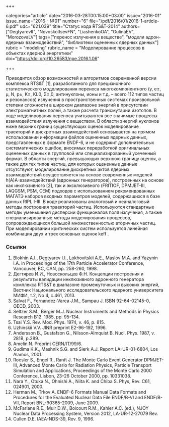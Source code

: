 +++

categories="article"
date="2016-03-28T00:15:00+03:00"
issue="2016-01"
issue_name="2016 - №01"
number="6"
file="/pdf/2016/01/2016-1-article-6.pdf"
udc="621.039"
title="Статус кода RTS&T-2014"
authors=["DegtyarevII", "NovoskoltsevFN", "LiashenkoOA", "GulinaEV", "MorozovaLV"]
tags=["перенос излучения в веществе", "модели адрон-ядерных взаимодействий", "библиотеки оцененных ядерных данных"]
rubric = "modeling"
rubric_name = "Моделирование процессов в объектах ядерной энергетики"
doi="https://doi.org/10.26583/npe.2016.1.06"

+++

Приводится обзор возможностей и алгоритмов современной версии комплекса RTS&T [1], разработанного для прецизионного статистического моделирования переноса многокомпонентного (γ, e±, μ, N, p±, K±, KL0, Σ±,0, антинуклоны, ионы и т.д. – всего 112 типов частиц и резонансов) излучения в пространственных системах произвольной степени сложности в широком диапазоне энергий в присутствии электромагнитных полей, а также расчета трансмутации изотопов. В ходе моделирования переноса учитываются все значимые процессы взаимодействия излучения с веществом. В области энергий нуклонов ниже верхних границ существующих оценок моделирование траекторий и дискретных взаимодействий основывается на прямом использовании информации файлов оцененных ядерных данных, представленных в формате ENDF-6, и не содержит дополнительных систематических ошибок, вносимых переработкой оригинальных оцененных данных в групповой или специализированный усеченный формат. В области энергий, превышающих верхнюю границу оценок, а также для тех типов частиц, для которых оцененные данные отсутствуют, моделирование дискретных актов ядерных взаимодействий осуществляется на основе современных моделей h(A)A-взаимодействий (адронных генераторов), построенных на основе как инклюзивного [2], так и эксклюзивного (FRITIOF, DPMJET-III, LAQGSM, PSM, CEM) подходов с использованием рекомендованных МАГАТЭ наборов входных параметров моделей, содержащихся в базе данных RIPL I-III. В коде реализованы аналоговый и неаналоговый методы построения траекторий частиц. Используются стандартные методы уменьшения дисперсии функционалов поля излучения, а также специализированные методы моделирования процессов, сопровождающихся большой множественностью вторичных частиц. При моделировании критических систем используется линейная комбинация двух и трех основных оценок keff .

### Ссылки

1. Blokhin A.I., Degtyarev I.I., Lokhovitskii A.E., Maslov M.A. and Yazynin I.A. in Proceedings of the 17th Particle Accelerator Conference, Vancouver, BC, CAN, pp. 258-260, 1998.
2. Дегтярев И.И., Новоскольцев Ф.Н. Концепции построения и результаты валидации инклюзивного адронного генератора комплекса RTS&T в диапазоне промежуточных и высоких энергий, Вестник Национального исследовательского ядерного университета МИФИ, т.2, No 4, c.461, 2013.
3. Salvat F., Fernandez-Varea J.M., Sampau J. ISBN 92-64-02145-0, OECD, 2003.
4. Seltzer S.M., Berger M.J. Nuclear Instruments and Methods in Physics Research B12. 1985, pp. 95-134.
5. Tsai Y.S. Rev. Mod. Phys. 1974, v. 46, p. 815.
6. Uzhinskii V.V. JINR preprint E2-96-192, 1996.
7. Andersson B., Gustafson G., Nilsson-Almquist B. Nucl. Phys. 1987, v. 281B, p.289.
8. Amelin N. Preprint CERN/IT/99/6.
9. Gudima K.K., Mashnik S.G. and Sierk A.J. Report LA-UR-01-6804, Los Alamos, 2001.
10. Roesler S., Engel R., Ranft J. The Monte Carlo Event Generator DPMJET-III, Advanced Monte Carlo for Radiation Physics, Particle Transport Simulation and Applications, Proceedings of the Monte Carlo 2000 Conference, Lisbon, 23–26 October 2000, pp. 10331038.
11. Nara Y., Otuka N., Ohnishi A., Niita K. and Chiba S. Phys, Rev. C61, 024901, 2000.
12. Herman M., Trkov A. ENDF-6 Formats Manual Data Formats and Procedures for the Evaluated Nuclear Data File ENDF/B-VI and ENDF/B-VII, Report BNL-90365-2009, June 2009.
13. McFarlane R.E., Muir D.W., Boicourt R.M., Kahler A.C. (ed.), NJOY Nuclear Data Processing System, Version 2012, LA-UR-12-27079 Rev.
14. Cullen D.E. IAEA-NDS-39, Rev. 9, 1996.